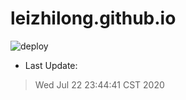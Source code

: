 # leizhilong.github.io

![deploy](https://github.com/leizhilong/blog/workflows/deploy/badge.svg)

* Last Update:
> Wed Jul 22 23:44:41 CST 2020

